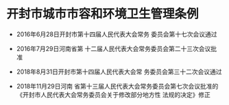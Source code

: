 # 开封市城市市容和环境卫生管理条例

- 2016年6月28日开封市第十四届人民代表大会常务
  委员会第十七次会议通过

- 2016年7月29日河南省第
  十二届人民代表大会常务委员会第二十三次会议批准

- 2018年8月31日开封市第十四届人民代表大会常
  务委员会第三十二次会议通过

- 2018年11月29日河南
  省第十三届人民代表大会常务委员会第七次会议批准的
  《开封市人民代表大会常务委员会关于修改部分地方性
  法规的决定》修正

<!-- INFO END -->

